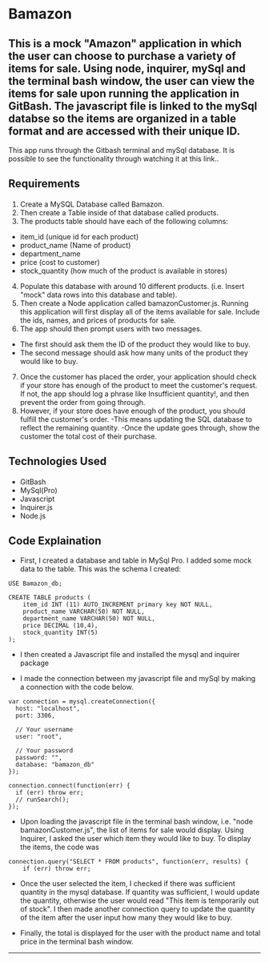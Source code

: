 # Bamazon

## This is a mock "Amazon" application in which the user can choose to purchase a variety of items for sale. Using node, inquirer, mySql and the terminal bash window, the user can view the items for sale upon running the application in GitBash. The javascript file is linked to the mySql databse so the items are organized in a table format and are accessed with their unique ID. 

This app runs through the Gitbash terminal and mySql database. It is possible to see the functionality through watching it at this link..

## Requirements
#### 
1. Create a MySQL Database called Bamazon.
2. Then create a Table inside of that database called products.
3. The products table should have each of the following columns:
- item_id (unique id for each product)
- product_name (Name of product)
- department_name
- price (cost to customer)
- stock_quantity (how much of the product is available in stores)

4. Populate this database with around 10 different products. (i.e. Insert "mock" data rows into this database and table).
5. Then create a Node application called bamazonCustomer.js. Running this application will first display all of the items available for sale. Include the ids, names, and prices of products for sale.
6. The app should then prompt users with two messages.
- The first should ask them the ID of the product they would like to buy.
- The second message should ask how many units of the product they would like to buy.
7. Once the customer has placed the order, your application should check if your store has enough of the product to meet the customer's request.
If not, the app should log a phrase like Insufficient quantity!, and then prevent the order from going through.
8. However, if your store does have enough of the product, you should fulfill the customer's order.
-This means updating the SQL database to reflect the remaining quantity.
-Once the update goes through, show the customer the total cost of their purchase.


## Technologies Used
#### 
- GitBash
- MySql(Pro)
- Javascript
- Inquirer.js
- Node.js

## Code Explaination
- First, I created a database and table in MySql Pro. I added some mock data to the table. This was the schema I created:

```
USE Bamazon_db;

CREATE TABLE products (
	item_id INT (11) AUTO_INCREMENT primary key NOT NULL,
	product_name VARCHAR(50) NOT NULL,
	department_name VARCHAR(50) NOT NULL, 
	price DECIMAL (10,4),
	stock_quantity INT(5) 
);

```
- I then created a Javascript file and installed the mysql and inquirer package

- I made the connection between my javascript file and mySql by making a connection with the code below. 
```
var connection = mysql.createConnection({
  host: "localhost",
  port: 3306,

  // Your username
  user: "root",

  // Your password
  password: "",
  database: "bamazon_db"
});

connection.connect(function(err) {
  if (err) throw err;
  // runSearch();
});

```

- Upon loading the javascript file in the terminal bash window, i.e. "node bamazonCustomer.js", the list of items for sale would display. Using Inquirer, I asked the user which item they would like to buy. To display the items, the code was 

```
connection.query("SELECT * FROM products", function(err, results) {
    if (err) throw err;

```

- Once the user selected the item, I checked if there was sufficient quantity in the mysql database. If quantity was sufficient, I would update the quantity, otherwise the user would read "This item is temporarily out of stock". I then made another connection query to update the quantity of the item after the user input how many they would like to buy. 

- Finally, the total is displayed for the user with the product name and total price in the terminal bash window.
-------------
